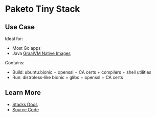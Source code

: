 # Paketo Tiny Stack

## Use Case
Ideal for:
- Most Go apps
- Java [GraalVM Native Images](https://www.graalvm.org/docs/reference-manual/native-image/)

Contains:
- Build: ubuntu:bionic + openssl + CA certs + compilers + shell utilities
- Run: distroless-like bionic + glibc + openssl + CA certs

## Learn More
* [Stacks Docs](https://paketo.io/docs/stacks/)
* [Source Code](https://github.com/paketo-buildpacks/stacks)
